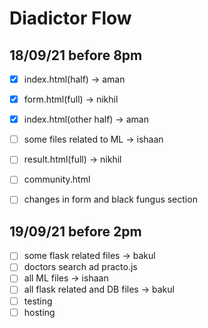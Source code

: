 # Diadictor Flow

## 18/09/21 before 8pm
- [x] index.html(half) -> aman
- [x] form.html(full) -> nikhil
- [x] index.html(other half) -> aman
- [ ] some files related to ML -> ishaan
- [ ] result.html(full) -> nikhil
- [ ] community.html
- [ ] changes in form and black fungus section


## 19/09/21 before 2pm
- [ ] some flask related files -> bakul
- [ ] doctors search ad practo.js
- [ ] all ML files -> ishaan
- [ ] all flask related and DB files -> bakul
- [ ] testing 
- [ ] hosting
